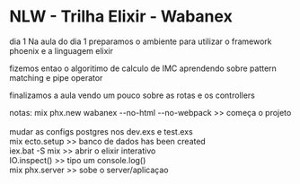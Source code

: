 # NLW - Trilha Elixir - Wabanex
dia 1
Na aula do dia 1 preparamos o ambiente para utilizar o framework phoenix e a linguagem elixir

fizemos entao o algoritimo de calculo de IMC aprendendo sobre pattern matching e pipe operator

finalizamos a aula vendo um pouco sobre as rotas e os controllers

notas: 
 mix phx.new wabanex --no-html --no-webpack  >> começa o projeto  <br/>                                                                                   
 mudar as configs postgres nos dev.exs e test.exs<br/>
 mix ecto.setup   >> banco de dados has been created<br/>
 iex.bat -S mix   >> abrir o elixir interativo<br/>
 IO.inspect()  >> tipo um console.log()<br/>
 mix phx.server  >> sobe o server/aplicaçao<br/>
